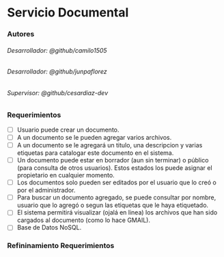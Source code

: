 # Servicio Documental
### Autores
###### Desarrollador: @github/camilo1505
###### Desarrollador: @github/junpaflorez
###### Supervisor: @github/cesardiaz-dev

### Requerimientos
- [ ] Usuario puede crear un documento.
- [ ] A un documento se le pueden agregar varios archivos.
- [ ] A un documento se le agregará un titulo, una descripcion y varias etiquetas para catalogar este documento en el sistema.
- [ ] Un documento puede estar en borrador (aun sin terminar) o público (para consulta de otros usuarios). Estos estados los puede asignar el propietario en cualquier momento.
- [ ] Los documentos solo pueden ser editados por el usuario que lo creó o por el administrador.
- [ ] Para buscar un documento agregado, se puede consultar por nombre, usuario que lo agregó o segun las etiquetas que le haya etiquetado.
- [ ] El sistema permitirá visualizar (ojalá en linea) los archivos que han sido cargados al documento (como lo hace GMAIL).
- [ ] Base de Datos NoSQL.

### Refininamiento Requerimientos
